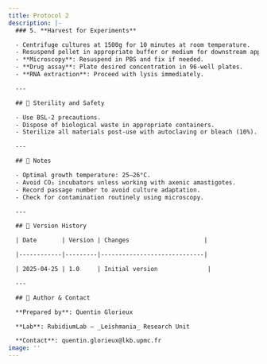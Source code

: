 ```yaml
---
title: Protocol 2
description: |-
  ### 5. **Harvest for Experiments**

  - Centrifuge cultures at 1500g for 10 minutes at room temperature.
  - Resuspend pellet in appropriate buffer or medium for downstream applications:
  - **Microscopy**: Resuspend in PBS and fix if needed.
  - **Drug assay**: Plate desired concentration in 96-well plates.
  - **RNA extraction**: Proceed with lysis immediately.

  ---

  ## 🧼 Sterility and Safety

  - Use BSL-2 precautions.
  - Dispose of biological waste in appropriate containers.
  - Sterilize all materials post-use with autoclaving or bleach (10%).

  ---

  ## 📓 Notes

  - Optimal growth temperature: 25–26°C.
  - Avoid CO₂ incubators unless working with axenic amastigotes.
  - Record passage number to avoid culture adaptation.
  - Check for contamination routinely using microscopy.

  ---

  ## 🔁 Version History

  | Date       | Version | Changes                     |

  |------------|---------|-----------------------------|

  | 2025-04-25 | 1.0     | Initial version              |

  ---

  ## 👥 Author & Contact

  **Prepared by**: Quentin Glorieux  

  **Lab**: RubidiumLab – _Leishmania_ Research Unit  

  **Contact**: quentin.glorieux@lkb.upmc.fr
image: ''
---
```


